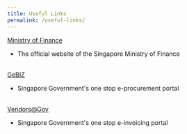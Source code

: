 ```yaml
---
title: Useful Links
permalink: /useful-links/
---
```


<a href="https://www.mof.gov.sg/" target="_blank">Ministry of Finance</a>
<ul><li>The official website of the Singapore Ministry of Finance&nbsp;</li></ul>
<br/>
<a href="https://www.gebiz.gov.sg/" target="_blank">GeBIZ</a>
<ul><li>Singapore Government's one stop e-procurement portal</li></ul>     
<br/>
<a href="https://www.vendors.gov.sg/" target="_blank">Vendors@Gov</a>
<ul><li>Singapore Government's one stop e-invoicing portal</li></ul>
<br/>